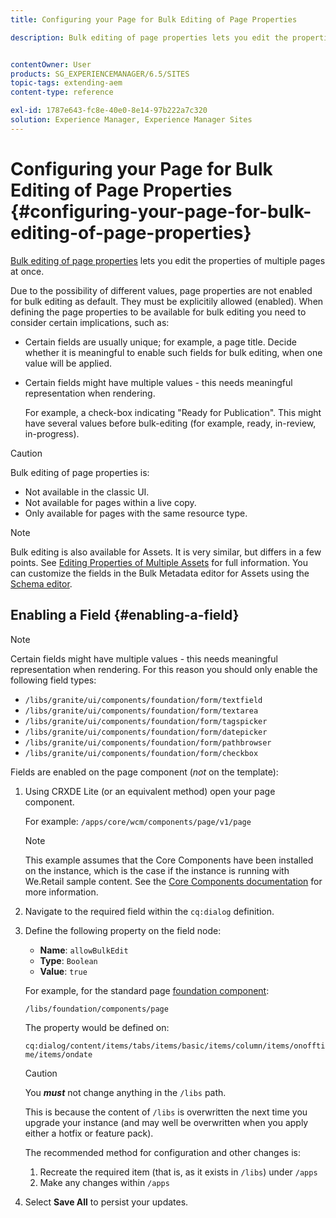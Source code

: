 ```yaml
---
title: Configuring your Page for Bulk Editing of Page Properties

description: Bulk editing of page properties lets you edit the properties of multiple pages at once


contentOwner: User
products: SG_EXPERIENCEMANAGER/6.5/SITES
topic-tags: extending-aem
content-type: reference

exl-id: 1787e643-fc8e-40e0-8e14-97b222a7c320
solution: Experience Manager, Experience Manager Sites
---
```

# Configuring your Page for Bulk Editing of Page Properties {#configuring-your-page-for-bulk-editing-of-page-properties}

[Bulk editing of page properties](/help/sites-authoring/editing-page-properties.md#from-the-sites-console-multiple-pages) lets you edit the properties of multiple pages at once.

Due to the possibility of different values, page properties are not enabled for bulk editing as default. They must be explicitily allowed (enabled). When defining the page properties to be available for bulk editing you need to consider certain implications, such as:

* Certain fields are usually unique; for example, a page title. Decide whether it is meaningful to enable such fields for bulk editing, when one value will be applied.
* Certain fields might have multiple values - this needs meaningful representation when rendering.

  For example, a check-box indicating "Ready for Publication". This might have several values before bulk-editing (for example, ready, in-review, in-progress).

>[!CAUTION]
>
>Bulk editing of page properties is:
>
>* Not available in the classic UI.
>* Not available for pages within a live copy.
>* Only available for pages with the same resource type.
>

>[!NOTE]
>
>Bulk editing is also available for Assets. It is very similar, but differs in a few points. See [Editing Properties of Multiple Assets](/help/assets/metadata.md) for full information. You can customize the fields in the Bulk Metadata editor for Assets using the [Schema editor](/help/assets/metadata-schemas.md).

## Enabling a Field {#enabling-a-field}

>[!NOTE]
>
>Certain fields might have multiple values - this needs meaningful representation when rendering. For this reason you should only enable the following field types:
>
>* `/libs/granite/ui/components/foundation/form/textfield`
>* `/libs/granite/ui/components/foundation/form/textarea`
>* `/libs/granite/ui/components/foundation/form/tagspicker`
>* `/libs/granite/ui/components/foundation/form/datepicker`
>* `/libs/granite/ui/components/foundation/form/pathbrowser`
>* `/libs/granite/ui/components/foundation/form/checkbox`
>

Fields are enabled on the page component (*not* on the template):

1. Using CRXDE Lite (or an equivalent method) open your page component.

   For example: `/apps/core/wcm/components/page/v1/page`

   >[!NOTE]
   >
   >This example assumes that the Core Components have been installed on the instance, which is the case if the instance is running with We.Retail sample content. See the [Core Components documentation](https://experienceleague.adobe.com/docs/experience-manager-core-components/using/introduction.html) for more information.

1. Navigate to the required field within the `cq:dialog` definition.
1. Define the following property on the field node:

    * **Name**: `allowBulkEdit`
    * **Type**: `Boolean`
    * **Value**: `true`

   For example, for the standard page [foundation component](/help/sites-authoring/default-components-foundation.md):

   `/libs/foundation/components/page`

   The property would be defined on:

   `cq:dialog/content/items/tabs/items/basic/items/column/items/onofftime/items/ondate`

   >[!CAUTION]
   >
   >You ***must*** not change anything in the `/libs` path.
   >
   >This is because the content of `/libs` is overwritten the next time you upgrade your instance (and may well be overwritten when you apply either a hotfix or feature pack).
   >
   >The recommended method for configuration and other changes is:
   >
   >    1. Recreate the required item (that is, as it exists in `/libs`) under `/apps`
   >    1. Make any changes within `/apps`

1. Select **Save All** to persist your updates.
